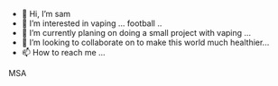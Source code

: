 - 👋 Hi, I’m sam
- 👀 I’m interested in vaping ... football ..
- 🌱 I’m currently planing on doing a small project with vaping  ...
- 💞️ I’m looking to collaborate on to make this world much healthier...
- 📫 How to reach me ...

<!---
sammoh90/sammoh90 is a ✨ special ✨ repository because its `README.md` (this file) appears on your GitHub profile.
You can click the Preview link to take a look at your changes.
--->MSA
